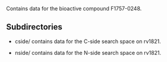 Contains data for the bioactive compound F1757-0248.

## Subdirectories

- cside/ contains data for the C-side search space on rv1821.

- nside/ contains data for the N-side search space on rv1821.

